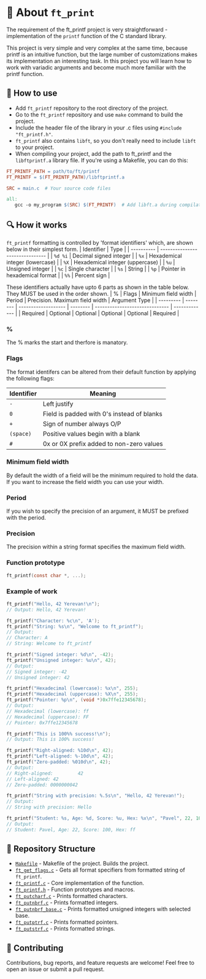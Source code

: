 # 📜 About `ft_print`

The requirement of the ft_printf project is very straightforward - implementation of the `printf` function of the C standard library.

This project is very simple and very complex at the same time, because printf is an intuitive function, but the large number of customizations makes its implementation an interesting task.
In this project you will learn how to work with variadic arguments and become much more familiar with the printf function.

## 🧪 How to use
- Add `ft_printf` repository to the root directory of the project.
- Go to the `ft_printf` repository and use `make` command to build the project.
- Include the header file of the library in your .c files using `#include "ft_printf.h"`.
- `ft_printf` also contains `libft`, so you don't really need to include `libft` to your project.
- When compiling your project, add the path to ft_printf and the `libftprintf.a` library file. If you're using a Makefile, you can do this:
```Makefile
FT_PRINTF_PATH = path/to/ft/printf
FT_PRINTF = $(FT_PRINTF_PATH)/libftprintf.a

SRC = main.c  # Your source code files

all:
   gcc -o my_program $(SRC) $(FT_PRINTF)  # Add libft.a during compilation
```

## 🔍 How it works
`ft_printf` formatting is controlled by 'format identifiers' which, are shown below in their simplest form.
| Identifier |               Type              |
| ---------- | ------------------------------- |
| `%d %i`    | Decimal signed integer          |
| `%x`       | Hexademical integer (lowercase) |
| `%X`       | Hexademical integer (uppercase) |
| `%u`       | Unsigned integer                |
| `%c`       | Single character                |
| `%s`       | String                          |
| `%p`       | Pointer in hexademical format   |
| `%%`       | Percent sign                    |

These identifiers actually have upto 6 parts as shown in the table below. They MUST be used in the order shown.
|     %     |  Flags   | Minimum field width |  Period  | Precision. Maximum field width | Argument Type |
| --------- | -------- | ------------------- | -------- | ------------------------------ | ------------- |
| Required  | Optional | Optional            | Optional | Optional                       | Required      |

### %
The % marks the start and therfore is manatory.

### Flags
The format identifers can be altered from their default function by applying the following flags:

| Identifier |                Meaning                     |
| ---------- | ------------------------------------------ |
| `-`        | Left justify                               |
| `0`        | Field is padded with 0's instead of blanks |
| `+`        | Sign of number always O/P                  |
| `(space)`  | Positive values begin with a blank         |
| `#`        | 0x or 0X prefix added to non-zero values   |

### Minimum field width
By default the width of a field will be the minimum required to hold the data. If you want to increase the field width you can use your width.

### Period
If you wish to specify the precision of an argument, it MUST be prefixed with the period.

### Precision
The precision within a string format specifies the maximum field width.

### Function prototype
```C
ft_printf(const char *, ...);
```

### Example of work
```C
ft_printf("Hello, 42 Yerevan!\n");
// Output: Hello, 42 Yerevan!

ft_printf("Character: %c\n", 'A');
ft_printf("String: %s\n", "Welcome to ft_printf");
// Output:
// Character: A
// String: Welcome to ft_printf

ft_printf("Signed integer: %d\n", -42);
ft_printf("Unsigned integer: %u\n", 42);
// Output:
// Signed integer: -42
// Unsigned integer: 42

ft_printf("Hexadecimal (lowercase): %x\n", 255);
ft_printf("Hexadecimal (uppercase): %X\n", 255);
ft_printf("Pointer: %p\n", (void *)0x7ffe12345678);
// Output:
// Hexadecimal (lowercase): ff
// Hexadecimal (uppercase): FF
// Pointer: 0x7ffe12345678

ft_printf("This is 100%% success!\n");
// Output: This is 100% success!

ft_printf("Right-aligned: %10d\n", 42);
ft_printf("Left-aligned: %-10d\n", 42);
ft_printf("Zero-padded: %010d\n", 42);
// Output:
// Right-aligned:         42
// Left-aligned: 42        
// Zero-padded: 0000000042

ft_printf("String with precision: %.5s\n", "Hello, 42 Yerevan!");
// Output:
// String with precision: Hello

ft_printf("Student: %s, Age: %d, Score: %u, Hex: %x\n", "Pavel", 22, 100, 255);
// Output:
// Student: Pavel, Age: 22, Score: 100, Hex: ff
```
## 📂 Repository Structure
- [`Makefile`](Makefile) - Makefile of the project. Builds the project.
- [`ft_get_flags.c`](ft_get_flags.c) - Gets all format specifiers from formatted string of `ft_printf`.
- [`ft_printf.c`](ft_printf.c) - Core implementation of the function.
- [`ft_printf.h`](ft_printf.h) - Function prototypes and macros.
- [`ft_putcharf.c`](ft_putcharf.c) - Prints formatted characters.
- [`ft_putnbrf.c`](ft_putnbrf.c) - Prints formatted integers.
- [`ft_putnbrf_base.c`](ft_putnbrf_base.c) - Prints formatted unsigned integers with selected base.
- [`ft_putptrf.c`](ft_putptrf.c) - Prints formatted pointers.
- [`ft_putstrf.c`](ft_putstrf.c) - Prints formatted strings.

## 🤝 Contributing
Contributions, bug reports, and feature requests are welcome! Feel free to open an issue or submit a pull request.


